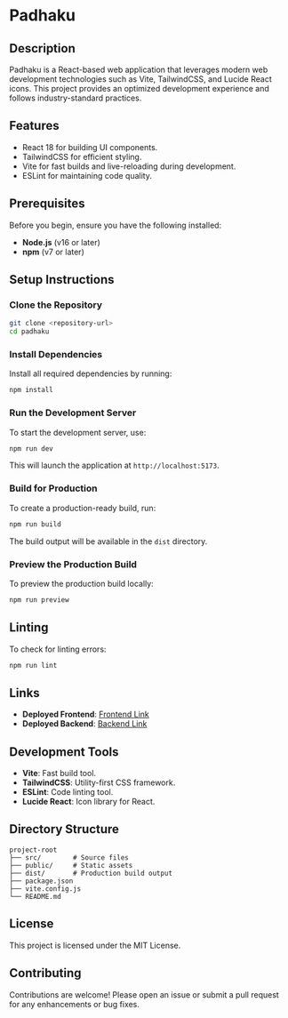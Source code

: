 # Padhaku

## Description
Padhaku is a React-based web application that leverages modern web development technologies such as Vite, TailwindCSS, and Lucide React icons. This project provides an optimized development experience and follows industry-standard practices.

## Features
- React 18 for building UI components.
- TailwindCSS for efficient styling.
- Vite for fast builds and live-reloading during development.
- ESLint for maintaining code quality.

## Prerequisites
Before you begin, ensure you have the following installed:
- **Node.js** (v16 or later)
- **npm** (v7 or later)

## Setup Instructions

### Clone the Repository
```bash
git clone <repository-url>
cd padhaku
```

### Install Dependencies
Install all required dependencies by running:
```bash
npm install
```

### Run the Development Server
To start the development server, use:
```bash
npm run dev
```
This will launch the application at `http://localhost:5173`.

### Build for Production
To create a production-ready build, run:
```bash
npm run build
```
The build output will be available in the `dist` directory.

### Preview the Production Build
To preview the production build locally:
```bash
npm run preview
```

## Linting
To check for linting errors:
```bash
npm run lint
```

## Links
- **Deployed Frontend**: [Frontend Link](<https://frontend-padaku.vercel.app/>)
- **Deployed Backend**: [Backend Link](<https://github.com/kamlendra342/backendpadaku/>)

## Development Tools
- **Vite**: Fast build tool.
- **TailwindCSS**: Utility-first CSS framework.
- **ESLint**: Code linting tool.
- **Lucide React**: Icon library for React.

## Directory Structure
```
project-root
├── src/        # Source files
├── public/     # Static assets
├── dist/       # Production build output
├── package.json
├── vite.config.js
└── README.md
```

## License
This project is licensed under the MIT License.

## Contributing
Contributions are welcome! Please open an issue or submit a pull request for any enhancements or bug fixes.

